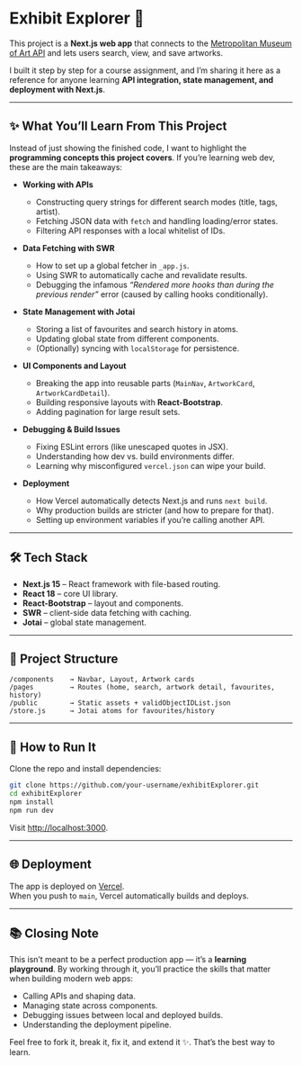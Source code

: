 
# Exhibit Explorer 🎨  

This project is a **Next.js web app** that connects to the [Metropolitan Museum of Art API](https://metmuseum.github.io/) and lets users search, view, and save artworks.  

I built it step by step for a course assignment, and I’m sharing it here as a reference for anyone learning **API integration, state management, and deployment with Next.js**.

---

## ✨ What You’ll Learn From This Project

Instead of just showing the finished code, I want to highlight the **programming concepts this project covers**. If you’re learning web dev, these are the main takeaways:

- **Working with APIs**  
  - Constructing query strings for different search modes (title, tags, artist).  
  - Fetching JSON data with `fetch` and handling loading/error states.  
  - Filtering API responses with a local whitelist of IDs.

- **Data Fetching with SWR**  
  - How to set up a global fetcher in `_app.js`.  
  - Using SWR to automatically cache and revalidate results.  
  - Debugging the infamous *“Rendered more hooks than during the previous render”* error (caused by calling hooks conditionally).

- **State Management with Jotai**  
  - Storing a list of favourites and search history in atoms.  
  - Updating global state from different components.  
  - (Optionally) syncing with `localStorage` for persistence.

- **UI Components and Layout**  
  - Breaking the app into reusable parts (`MainNav`, `ArtworkCard`, `ArtworkCardDetail`).  
  - Building responsive layouts with **React-Bootstrap**.  
  - Adding pagination for large result sets.

- **Debugging & Build Issues**  
  - Fixing ESLint errors (like unescaped quotes in JSX).  
  - Understanding how dev vs. build environments differ.  
  - Learning why misconfigured `vercel.json` can wipe your build.  

- **Deployment**  
  - How Vercel automatically detects Next.js and runs `next build`.  
  - Why production builds are stricter (and how to prepare for that).  
  - Setting up environment variables if you’re calling another API.  

---

## 🛠️ Tech Stack
- **Next.js 15** – React framework with file-based routing.  
- **React 18** – core UI library.  
- **React-Bootstrap** – layout and components.  
- **SWR** – client-side data fetching with caching.  
- **Jotai** – global state management.  

---

## 🧩 Project Structure
```
/components    → Navbar, Layout, Artwork cards
/pages         → Routes (home, search, artwork detail, favourites, history)
/public        → Static assets + validObjectIDList.json
/store.js      → Jotai atoms for favourites/history
```

---

## 🚀 How to Run It
Clone the repo and install dependencies:

```bash
git clone https://github.com/your-username/exhibitExplorer.git
cd exhibitExplorer
npm install
npm run dev
```

Visit [http://localhost:3000](http://localhost:3000).

---

## 🌐 Deployment
The app is deployed on [Vercel](https://vercel.com).  
When you push to `main`, Vercel automatically builds and deploys.  

---

## 📚 Closing Note
This isn’t meant to be a perfect production app — it’s a **learning playground**. By working through it, you’ll practice the skills that matter when building modern web apps:

- Calling APIs and shaping data.  
- Managing state across components.  
- Debugging issues between local and deployed builds.  
- Understanding the deployment pipeline.  

Feel free to fork it, break it, fix it, and extend it ✨. That’s the best way to learn.  
